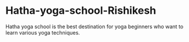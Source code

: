 # Hatha-yoga-school-Rishikesh
Hatha yoga school is the best destination for yoga beginners who want to learn various yoga techniques. 
